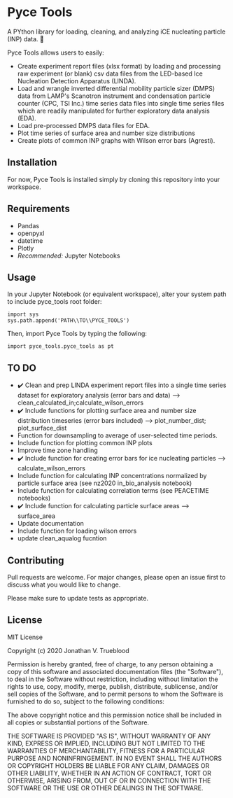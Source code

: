 # Pyce Tools

A PYthon library for loading, cleaning, and analyzing iCE nucleating particle (INP) data. :ice_cube:

Pyce Tools allows users to easily:

* Create experiment report files (xlsx format) by loading and processing raw experiment (or blank) csv data files from the LED-based Ice Nucleation Detection Apparatus (LINDA).
* Load and wrangle inverted differential mobility particle sizer (DMPS) data from LAMP's Scanotron instrument and condensation particle counter (CPC, TSI Inc.) time series data files into single time series files which are readily manipulated for further exploratory data analysis (EDA).
* Load pre-processed DMPS data files for EDA.
* Plot time series of surface area and number size distributions
* Create plots of common INP graphs with Wilson error bars (Agresti).


## Installation

For now, Pyce Tools is installed simply by cloning this repository into your workspace.

## Requirements

* Pandas
* openpyxl
* datetime
* Plotly
* *Recommended:* Jupyter Notebooks

## Usage

In your Jupyter Notebook (or equivalent workspace), alter your system path to include pyce_tools root folder:
```
import sys
sys.path.append('PATH\\TO\\PYCE_TOOLS')
```

Then, import Pyce Tools by typing the following:
```
import pyce_tools.pyce_tools as pt
```


## TO DO

* :heavy_check_mark: Clean and prep LINDA experiment report files into a single time series dataset for exploratory analysis (error bars and data) --> clean_calculated_in;calculate_wilson_errors
* :heavy_check_mark: Include functions for plotting surface area and number size distribution timeseries (error bars included) --> plot_number_dist; plot_surface_dist
* Function for downsampling to average of user-selected time periods.
* Include function for plotting common INP plots
* Improve time zone handling
* :heavy_check_mark: Include function for creating error bars for ice nucleating particles --> calculate_wilson_errors
* Include function for calculating INP concentrations normalized by particle surface area (see nz2020 in_bio_analysis notebook)
* Include function for calculating correlation terms (see PEACETIME notebooks)
* :heavy_check_mark: Include function for calculating particle surface areas --> surface_area
* Update documentation
* Include function for loading wilson errors
* update clean_aqualog fucntion


## Contributing

Pull requests are welcome. For major changes, please open an issue first to discuss what you would like to change.

Please make sure to update tests as appropriate.

## License

MIT License

Copyright (c) 2020 Jonathan V. Trueblood

Permission is hereby granted, free of charge, to any person obtaining a copy
of this software and associated documentation files (the "Software"), to deal
in the Software without restriction, including without limitation the rights
to use, copy, modify, merge, publish, distribute, sublicense, and/or sell
copies of the Software, and to permit persons to whom the Software is
furnished to do so, subject to the following conditions:

The above copyright notice and this permission notice shall be included in all
copies or substantial portions of the Software.

THE SOFTWARE IS PROVIDED "AS IS", WITHOUT WARRANTY OF ANY KIND, EXPRESS OR
IMPLIED, INCLUDING BUT NOT LIMITED TO THE WARRANTIES OF MERCHANTABILITY,
FITNESS FOR A PARTICULAR PURPOSE AND NONINFRINGEMENT. IN NO EVENT SHALL THE
AUTHORS OR COPYRIGHT HOLDERS BE LIABLE FOR ANY CLAIM, DAMAGES OR OTHER
LIABILITY, WHETHER IN AN ACTION OF CONTRACT, TORT OR OTHERWISE, ARISING FROM,
OUT OF OR IN CONNECTION WITH THE SOFTWARE OR THE USE OR OTHER DEALINGS IN THE
SOFTWARE.
